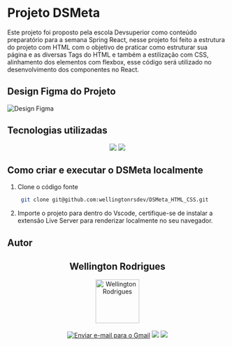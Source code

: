 # Projeto DSMeta

Este projeto foi proposto pela escola Devsuperior como conteúdo preparatório para a semana  Spring React, nesse projeto foi feito a estrutura do projeto com HTML com o objetivo de praticar como estruturar sua página e as diversas Tags do HTML  e também a estilização com CSS, alinhamento dos elementos com flexbox, esse código será utilizado no desenvolvimento
dos componentes no React.

## Design Figma do Projeto

![Design Figma](https://github.com/user-attachments/assets/4b2db5b2-4931-4e99-9e4e-52a5f8ee97e4)

## Tecnologias utilizadas

<p align='center'>
  <img src="https://img.shields.io/badge/HTML5-E34F26?style=for-the-badge&logo=html5&logoColor=white"/>
   <img src="https://img.shields.io/badge/CSS3-1572B6?style=for-the-badge&logo=css3&logoColor=white">
</p>

## Como criar e executar o DSMeta localmente

1. Clone o código fonte

   ```bash
    git clone git@github.com:wellingtonrsdev/DSMeta_HTML_CSS.git
   ```
2. Importe o projeto para dentro do Vscode, certifique-se de instalar a extensão Live Server para renderizar localmente no seu navegador.


## Autor

   <div align="center">
   <h2>Wellington Rodrigues</h2>
      <img src="https://avatars.githubusercontent.com/u/99605930?v=4" width="100px;" alt="Wellington Rodrigues">
   </div>
   </br>

   <div align="center">
   <a href="mailto:rodrigueswellington3@gmail.com"><img src="https://img.shields.io/badge/-Gmail-%23333?style=for-the-badge&logo=gmail&logoColor=white" alt="Enviar e-mail para o Gmail"></a>
  <a href="https://www.linkedin.com/in/wellington-rodrigues-rsdev" target="_blank"><img src="https://img.shields.io/badge/-LinkedIn-%230077B5?style=for-the-badge&logo=linkedin&logoColor=white" target="_blank"></a>
  <a href="https://www.dio.me/users/rodrigueswellington3" target="_blank"><img src="https://img.shields.io/badge/-Meu perfil na dio-%230077B5?style=for-the-badge&logo=dio&logoColor=white" target="_blank"></a>
</div>


